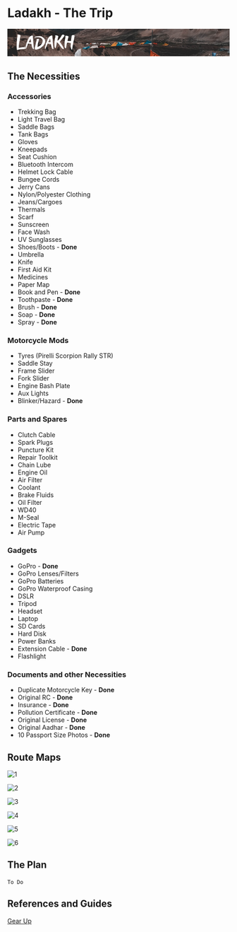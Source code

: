 # Ladakh - The Trip

![Ladakh](https://github.com/adharshgec/ladakh/blob/master/LADAKH.png?raw=true "Ladakh - The Trip")

## The Necessities

### Accessories

- Trekking Bag
- Light Travel Bag
- Saddle Bags
- Tank Bags
- Gloves
- Kneepads
- Seat Cushion
- Bluetooth Intercom
- Helmet Lock Cable
- Bungee Cords
- Jerry Cans
- Nylon/Polyester Clothing
- Jeans/Cargoes
- Thermals
- Scarf
- Sunscreen
- Face Wash
- UV Sunglasses
- Shoes/Boots - **Done**
- Umbrella
- Knife
- First Aid Kit
- Medicines
- Paper Map
- Book and Pen - **Done**
- Toothpaste - **Done**
- Brush - **Done**
- Soap - **Done**
- Spray - **Done**

### Motorcycle Mods

- Tyres (Pirelli Scorpion Rally STR)
- Saddle Stay
- Frame Slider
- Fork Slider
- Engine Bash Plate
- Aux Lights
- Blinker/Hazard - **Done**

### Parts and Spares

- Clutch Cable
- Spark Plugs
- Puncture Kit
- Repair Toolkit
- Chain Lube
- Engine Oil
- Air Filter
- Coolant
- Brake Fluids
- Oil Filter
- WD40
- M-Seal
- Electric Tape
- Air Pump

### Gadgets

- GoPro - **Done**
- GoPro Lenses/Filters
- GoPro Batteries
- GoPro Waterproof Casing
- DSLR
- Tripod
- Headset
- Laptop
- SD Cards
- Hard Disk
- Power Banks
- Extension Cable - **Done**
- Flashlight

### Documents and other Necessities

- Duplicate Motorcycle Key - **Done**
- Original RC - **Done**
- Insurance - **Done**
- Pollution Certificate - **Done**
- Original License - **Done**
- Original Aadhar - **Done**
- 10 Passport Size Photos - **Done**


## Route Maps


![1](https://user-images.githubusercontent.com/53763633/62466236-82e8d400-b7ae-11e9-86b1-deedf1ce29b8.png)

![2](https://user-images.githubusercontent.com/53763633/62466246-88deb500-b7ae-11e9-83a5-be38212839a0.png)

![3](https://user-images.githubusercontent.com/53763633/62466248-88deb500-b7ae-11e9-91d4-2a40a51af2f6.png)

![4](https://user-images.githubusercontent.com/53763633/62466250-89774b80-b7ae-11e9-8fc3-1e30deae86d4.png)

![5](https://user-images.githubusercontent.com/53763633/62466251-89774b80-b7ae-11e9-92fa-2c90412bbb33.png)

![6](https://user-images.githubusercontent.com/53763633/62466252-89774b80-b7ae-11e9-8ae3-179bd21e25fd.png)


## The Plan

    To Do

## References and Guides
[Gear Up](https://www.horizonsunlimited.com/gear-up)
